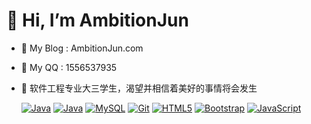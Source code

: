 # 👋 Hi, I’m AmbitionJun
- 👾 My Blog : AmbitionJun.com
- 🐧 My QQ   : 1556537935
- 🌱 软件工程专业大三学生，渴望并相信着美好的事情将会发生


  [![Java](https://img.shields.io/badge/Java-orange?style=flat&logo=java)](https://github.com/rawchen) [![Java](https://img.shields.io/badge/Spring-gray?style=flat&logo=spring)](https://github.com/rawchen) [![MySQL](https://img.shields.io/badge/-MySQL-0175C2?style=flat&logo=mysql&logoColor=black)](https://github.com/rawchen) [![Git](https://img.shields.io/badge/-Git-black?style=flat&logo=git&link=https://github.com/rawchen)](https://github.com/rawchen) [![HTML5](https://img.shields.io/badge/-HTML5-E34F26?style=flat&logo=html5&logoColor=white&link=https://github.com/rawchen)](https://github.com/rawchen) [![Bootstrap](https://img.shields.io/badge/-Bootstrap-563D7C?style=flat&logo=bootstrap&link=https://github.com/rawchen)](https://github.com/rawchen) [![JavaScript](https://img.shields.io/badge/-JavaScript-black?style=flat&logo=javascript&link=https://github.com/rawchen)](https://github.com/rawchen)

<!---
AmbitionJun/AmbitionJun is a ✨ special ✨ repository because its `README.md` (this file) appears on your GitHub profile.
You can click the Preview link to take a look at your changes.
--->
